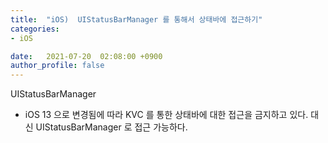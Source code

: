 ```yaml
---
title:  "iOS)  UIStatusBarManager 를 통해서 상태바에 접근하기"
categories:
- iOS

date:   2021-07-20  02:08:00 +0900
author_profile: false
---
```

UIStatusBarManager

- iOS 13 으로 변경됨에 따라 KVC 를 통한 상태바에 대한 접근을 금지하고 있다. 대신 UIStatusBarManager 로 접근 가능하다.
